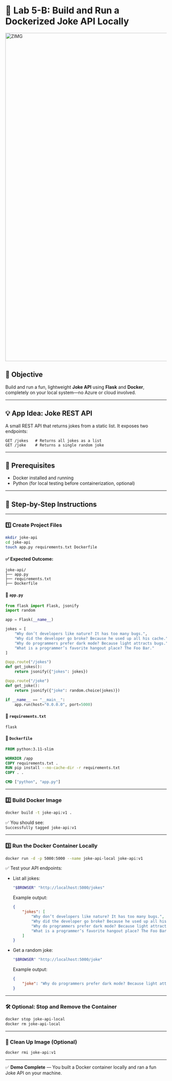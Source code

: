 # 🐋 Lab 5-B: Build and Run a Dockerized Joke API Locally

<img width="1536" height="1024" alt="ZIMG" src="https://github.com/user-attachments/assets/20592bad-de74-4347-9568-002a84367afd" />

## 🎯 Objective

Build and run a fun, lightweight **Joke API** using **Flask** and **Docker**, completely on your local system—no Azure or cloud involved.

---


## 💡 App Idea: **Joke REST API**

A small REST API that returns jokes from a static list. It exposes two endpoints:

```
GET /jokes   # Returns all jokes as a list
GET /joke    # Returns a single random joke
```

---

## 🧭 Prerequisites

- Docker installed and running
- Python (for local testing before containerization, optional)

---

## 👣 Step-by-Step Instructions

---

### 1️⃣ Create Project Files

```bash
mkdir joke-api
cd joke-api
touch app.py requirements.txt Dockerfile
```
#### ✅ Expected Outcome:

```
joke-api/
├── app.py
├── requirements.txt
├── Dockerfile
```


#### 🔹 `app.py`

```python
from flask import Flask, jsonify
import random

app = Flask(__name__)

jokes = [
    "Why don’t developers like nature? It has too many bugs.",
    "Why did the developer go broke? Because he used up all his cache.",
    "Why do programmers prefer dark mode? Because light attracts bugs.",
    "What is a programmer’s favorite hangout place? The Foo Bar."
]

@app.route("/jokes")
def get_jokes():
    return jsonify({"jokes": jokes})

@app.route("/joke")
def get_joke():
    return jsonify({"joke": random.choice(jokes)})

if __name__ == "__main__":
    app.run(host="0.0.0.0", port=5000)
```

#### 🔹 `requirements.txt`

```
flask
```

#### 🔹 `Dockerfile`

```Dockerfile
FROM python:3.11-slim

WORKDIR /app
COPY requirements.txt .
RUN pip install --no-cache-dir -r requirements.txt
COPY . .

CMD ["python", "app.py"]
```

---

### 2️⃣ Build Docker Image

```bash
docker build -t joke-api:v1 .
```

✅ You should see:  
`Successfully tagged joke-api:v1`

---

### 3️⃣ Run the Docker Container Locally

```bash
docker run -d -p 5000:5000 --name joke-api-local joke-api:v1
```


✅ Test your API endpoints:

- List all jokes:
    ```bash
    "$BROWSER" "http://localhost:5000/jokes"
    ```
    Example output:
    ```json
    {
        "jokes": [
            "Why don’t developers like nature? It has too many bugs.",
            "Why did the developer go broke? Because he used up all his cache.",
            "Why do programmers prefer dark mode? Because light attracts bugs.",
            "What is a programmer’s favorite hangout place? The Foo Bar."
        ]
    }
    ```

- Get a random joke:
    ```bash
    "$BROWSER" "http://localhost:5000/joke"
    ```
    Example output:
    ```json
    {
        "joke": "Why do programmers prefer dark mode? Because light attracts bugs."
    }
    ```

---

### 🛠️ Optional: Stop and Remove the Container

```bash
docker stop joke-api-local
docker rm joke-api-local
```

---

### 🧼 Clean Up Image (Optional)

```bash
docker rmi joke-api:v1
```

---

✅ **Demo Complete** — You built a Docker container locally and ran a fun Joke API on your machine.
